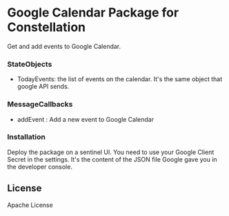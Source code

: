 # Google Calendar Package for Constellation

Get and add events to Google Calendar.

### StateObjects
  - TodayEvents: the list of events on the calendar. It's the same object that google API sends.

### MessageCallbacks
  - addEvent : Add a new event to Google Calendar

### Installation

Deploy the package on a sentinel UI.
You need to use your Google Client Secret in the settings. It's the content of the JSON file Google gave you in the developer console.

License
----

Apache License
